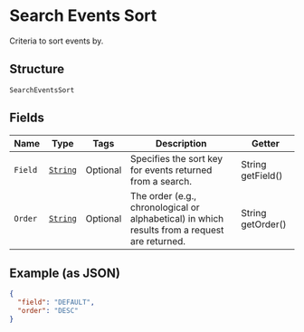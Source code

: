 
# Search Events Sort

Criteria to sort events by.

## Structure

`SearchEventsSort`

## Fields

| Name | Type | Tags | Description | Getter |
|  --- | --- | --- | --- | --- |
| `Field` | [`String`](../../doc/models/search-events-sort-field.md) | Optional | Specifies the sort key for events returned from a search. | String getField() |
| `Order` | [`String`](../../doc/models/sort-order.md) | Optional | The order (e.g., chronological or alphabetical) in which results from a request are returned. | String getOrder() |

## Example (as JSON)

```json
{
  "field": "DEFAULT",
  "order": "DESC"
}
```


